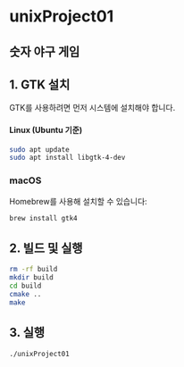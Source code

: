 # unixProject01
## 숫자 야구 게임
## 1. GTK 설치
   GTK를 사용하려면 먼저 시스템에 설치해야 합니다.

#### Linux (Ubuntu 기준)
```bash
sudo apt update
sudo apt install libgtk-4-dev
```
### macOS
Homebrew를 사용해 설치할 수 있습니다:
```bash
brew install gtk4
```

## 2. 빌드 및 실행
```bash
rm -rf build
mkdir build
cd build
cmake ..
make
```

## 3. 실행
```bash
./unixProject01
```
